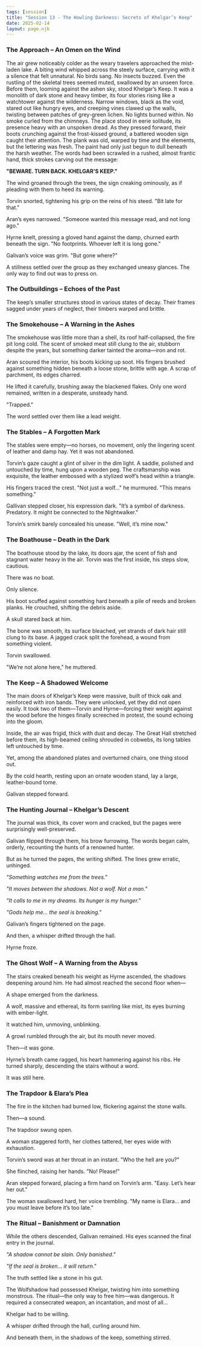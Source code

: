 ```yaml
---
tags: [session]
title: "Session 13 - The Howling Darkness: Secrets of Khelgar’s Keep"
date: 2025-02-14
layout: page.njk
---
```

###  The Approach – An Omen on the Wind

The air grew noticeably colder as the weary travelers approached the mist-laden lake. A biting wind whipped across the steely surface, carrying with it a silence that felt unnatural. No birds sang. No insects buzzed. Even the rustling of the skeletal trees seemed muted, swallowed by an unseen force.
Before them, looming against the ashen sky, stood Khelgar’s Keep. It was a monolith of dark stone and heavy timber, its four stories rising like a watchtower against the wilderness. Narrow windows, black as the void, stared out like hungry eyes, and creeping vines clawed up the walls, twisting between patches of grey-green lichen. No lights burned within. No smoke curled from the chimneys. The place stood in eerie solitude, its presence heavy with an unspoken dread.
As they pressed forward, their boots crunching against the frost-kissed ground, a battered wooden sign caught their attention.
The plank was old, warped by time and the elements, but the lettering was fresh. The paint had only just begun to dull beneath the harsh weather. The words had been scrawled in a rushed, almost frantic hand, thick strokes carving out the message:

**"BEWARE. TURN BACK. KHELGAR'S KEEP."**

The wind groaned through the trees, the sign creaking ominously, as if pleading with them to heed its warning.

Torvin snorted, tightening his grip on the reins of his steed. "Bit late for that."

Aran’s eyes narrowed. "Someone wanted this message read, and not long ago."

Hyrne knelt, pressing a gloved hand against the damp, churned earth beneath the sign. "No footprints. Whoever left it is long gone."

Galivan’s voice was grim. "But gone where?"

A stillness settled over the group as they exchanged uneasy glances. The only way to find out was to press on.

### The Outbuildings – Echoes of the Past

The keep’s smaller structures stood in various states of decay. Their frames sagged under years of neglect, their timbers warped and brittle.

### The Smokehouse – A Warning in the Ashes

The smokehouse was little more than a shell, its roof half-collapsed, the fire pit long cold. The scent of smoked meat still clung to the air, stubborn despite the years, but something darker tainted the aroma—iron and rot.

Aran scoured the interior, his boots kicking up soot. His fingers brushed against something hidden beneath a loose stone, brittle with age. A scrap of parchment, its edges charred.

He lifted it carefully, brushing away the blackened flakes. Only one word remained, written in a desperate, unsteady hand.

"Trapped."

The word settled over them like a lead weight.

### The Stables – A Forgotten Mark

The stables were empty—no horses, no movement, only the lingering scent of leather and damp hay. Yet it was not abandoned.

Torvin’s gaze caught a glint of silver in the dim light. A saddle, polished and untouched by time, hung upon a wooden peg. The craftsmanship was exquisite, the leather embossed with a stylized wolf’s head within a triangle.

His fingers traced the crest. "Not just a wolf…" he murmured. "This means something."

Gallivan stepped closer, his expression dark. "It’s a symbol of darkness. Predatory. It might be connected to the Nightwalker."

Torvin’s smirk barely concealed his unease. "Well, it’s mine now."

### The Boathouse – Death in the Dark

The boathouse stood by the lake, its doors ajar, the scent of fish and stagnant water heavy in the air. Torvin was the first inside, his steps slow, cautious.

There was no boat.

Only silence.

His boot scuffed against something hard beneath a pile of reeds and broken planks. He crouched, shifting the debris aside.

A skull stared back at him.

The bone was smooth, its surface bleached, yet strands of dark hair still clung to its base. A jagged crack split the forehead, a wound from something violent.

Torvin swallowed.

"We’re not alone here," he muttered.

### The Keep – A Shadowed Welcome

The main doors of Khelgar’s Keep were massive, built of thick oak and reinforced with iron bands. They were unlocked, yet they did not open easily. It took two of them—Torvin and Hyrne—forcing their weight against the wood before the hinges finally screeched in protest, the sound echoing into the gloom.

Inside, the air was frigid, thick with dust and decay. The Great Hall stretched before them, its high-beamed ceiling shrouded in cobwebs, its long tables left untouched by time.

Yet, among the abandoned plates and overturned chairs, one thing stood out.

By the cold hearth, resting upon an ornate wooden stand, lay a large, leather-bound tome.

Galivan stepped forward.

### The Hunting Journal – Khelgar’s Descent

The journal was thick, its cover worn and cracked, but the pages were surprisingly well-preserved.

Galivan flipped through them, his brow furrowing. The words began calm, orderly, recounting the hunts of a renowned hunter.

But as he turned the pages, the writing shifted. The lines grew erratic, unhinged.

_"Something watches me from the trees."_

_"It moves between the shadows. Not a wolf. Not a man."_

_"It calls to me in my dreams. Its hunger is my hunger."_

_"Gods help me… the seal is breaking."_

Galivan’s fingers tightened on the page.

And then, a whisper drifted through the hall.

Hyrne froze.

### The Ghost Wolf – A Warning from the Abyss

The stairs creaked beneath his weight as Hyrne ascended, the shadows deepening around him. He had almost reached the second floor when—

A shape emerged from the darkness.

A wolf, massive and ethereal, its form swirling like mist, its eyes burning with ember-light.

It watched him, unmoving, unblinking.

A growl rumbled through the air, but its mouth never moved.

Then—it was gone.

Hyrne’s breath came ragged, his heart hammering against his ribs. He turned sharply, descending the stairs without a word.

It was still here.

### The Trapdoor & Elara’s Plea

The fire in the kitchen had burned low, flickering against the stone walls.

Then—a sound.

The trapdoor swung open.

A woman staggered forth, her clothes tattered, her eyes wide with exhaustion.

Torvin’s sword was at her throat in an instant. "Who the hell are you?"

She flinched, raising her hands. "No! Please!"

Aran stepped forward, placing a firm hand on Torvin’s arm. "Easy. Let’s hear her out."

The woman swallowed hard, her voice trembling. "My name is Elara… and you must leave before it’s too late."

### The Ritual – Banishment or Damnation

While the others descended, Galivan remained. His eyes scanned the final entry in the journal.

_"A shadow cannot be slain. Only banished."_

_"If the seal is broken… it will return."_

The truth settled like a stone in his gut.

The Wolfshadow had possessed Khelgar, twisting him into something monstrous. The ritual—the only way to free him—was dangerous. It required a consecrated weapon, an incantation, and most of all…

Khelgar had to be willing.

A whisper drifted through the hall, curling around him.

And beneath them, in the shadows of the keep, something stirred.
